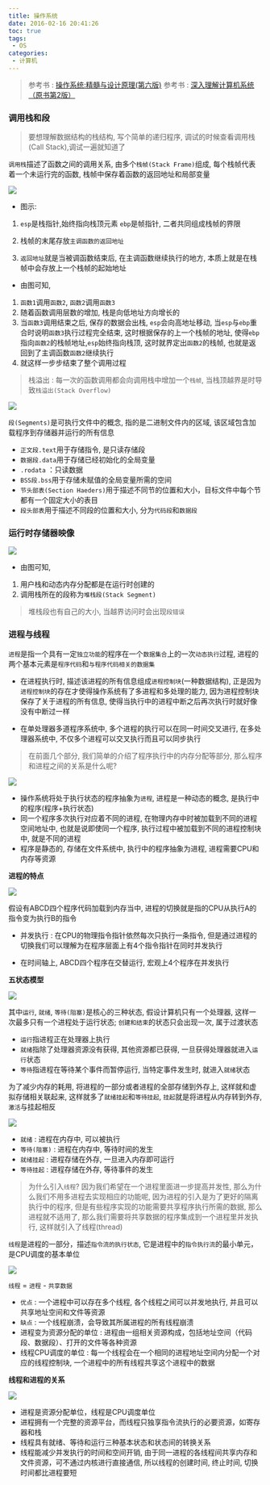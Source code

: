 ```yaml
---
title: 操作系统
date: 2016-02-16 20:41:26
toc: true
tags:
 - OS
categories:
 - 计算机
---
```

> 参考书 : [操作系统:精髓与设计原理(第六版)](https://book.douban.com/subject/5064311/) 
> 参考书 : [深入理解计算机系统（原书第2版）](https://book.douban.com/subject/5333562/)
<!--more-->

### **调用栈和段**

> 要想理解数据结构的栈结构, 写个简单的递归程序, 调试的时候查看调用栈(Call Stack),调试一遍就知道了

`调用栈`描述了函数之间的调用关系, 由多个`栈帧(Stack Frame)`组成, 每个栈帧代表着一个未运行完的函数, 栈帧中保存着函数的返回地址和局部变量

![](/img/操作系统/stack.png)

- 图示:

1. `esp`是栈指针,始终指向栈顶元素 `ebp`是帧指针, 二者共同组成栈帧的界限

2. 栈帧的末尾存放`主调函数的返回地址`

3. `返回地址`就是当被调函数结束后, 在主调函数继续执行的地方, 本质上就是在栈帧中会存放上一个栈帧的起始地址

- 由图可知, 
1. `函数1`调用`函数2`, `函数2`调用`函数3`
2. 随着函数调用层数的增加, 栈是向低地址方向增长的
3. 当`函数3`调用结束之后, 保存的数据会出栈, `esp`会向高地址移动, 当`esp`与`ebp`重合时说明`函数3`执行过程完全结束, 这时根据保存的上一个栈帧的地址, 使得`ebp`指向`函数2`的栈帧地址,`esp`始终指向栈顶, 这时就界定出`函数2`的栈帧, 也就是返回到了主调函数`函数2`继续执行
4. 就这样一步步结束了整个调用过程

> 栈溢出 : 每一次的函数调用都会向调用栈中增加一个`栈帧`, 当栈顶越界是时导致`栈溢出(Stack Overflow)`

![](/img/操作系统/segment.jpg)

`段(Segments)`是可执行文件中的概念, 指的是二进制文件内的区域, 该区域包含加载程序到存储器并运行的所有信息
- `正文段.text`用于存储指令, 是只读存储段
- `数据段.data`用于存储已经初始化的全局变量
- `.rodata` ：只读数据
- `BSS段.bss`用于存储未赋值的全局变量所需的空间
- `节头部表(Section Haeders)`用于描述不同节的位置和大小，目标文件中每个节都有一个固定大小的表目
- `段头部表`用于描述不同段的位置和大小, 分为`代码段`和`数据段`

### **运行时存储器映像**

![](/img/操作系统/run.png)

- 由图可知,

1. 用户栈和动态内存分配都是在运行时创建的
2. 调用栈所在的段称为`堆栈段(Stack Segment)`

> 堆栈段也有自己的大小, 当越界访问时会出现`段错误`

### **进程与线程**

`进程`是指一个具有一定`独立功能`的程序在一个`数据集合`上的一次`动态执行`过程, 进程的两个基本元素是`程序代码`和`与程序代码相关的数据集`

- 在进程执行时, 描述该进程的所有信息组成`进程控制块`(一种数据结构), 正是因为`进程控制块`的存在才使得操作系统有了多进程和多处理的能力, 因为进程控制块保存了关于进程的所有信息, 使得当执行中的进程中断之后再次执行时就好像没有中断过一样

- 在单处理器多道程序系统中, 多个进程的执行可以在同一时间交叉进行, 在多处理器系统中, 不仅多个进程可以交叉执行而且可以同步执行

> 在前面几个部分, 我们简单的介绍了程序执行中的内存分配等部分, 那么程序和进程之间的关系是什么呢?

![](/img/操作系统/process.png)

- 操作系统将处于执行状态的程序抽象为`进程`, 进程是一种动态的概念, 是执行中的程序(程序+执行状态)
- 同一个程序多次执行对应着不同的进程, 在物理内存中时被加载到不同的进程空间地址中, 也就是说即使同一个程序, 执行过程中被加载到不同的进程控制块中, 就是不同的进程
- 程序是静态的, 存储在文件系统中, 执行中的程序抽象为进程, 进程需要CPU和内存等资源



**进程的特点**

![](/img/操作系统/process1.png)

假设有ABCD四个程序代码加载到内存当中, 进程的切换就是指的CPU从执行A的指令变为执行B的指令

- 并发执行 : 在CPU的物理指令指针依然每次只执行一条指令, 但是通过进程的切换我们可以理解为在程序层面上有4个指令指针在同时并发执行

- 在时间轴上, ABCD四个程序在交替运行, 宏观上4个程序在并发执行

**五状态模型**

![](/img/操作系统/process2.png)

其中`运行`, `就绪`, `等待(阻塞)`是核心的三种状态, 假设计算机只有一个处理器, 这样一次最多只有一个进程处于运行状态; `创建和结束`的状态只会出现一次, 属于过渡状态

- `运行`指进程正在处理器上执行
- `就绪`指除了处理器资源没有获得, 其他资源都已获得, 一旦获得处理器就进入`运行`状态
- `等待`指进程在等待某个事件而暂停运行, 当特定事件发生时, 就进入`就绪`状态

为了减少内存的耗用, 将进程的一部分或者进程的全部存储到外存上, 这样就和虚拟存储相关联起来, 这样就多了`就绪挂起`和`等待挂起`, `挂起`就是将进程从内存转到外存, `激活`与挂起相反

![](/img/操作系统/process3.png)

- `就绪` : 进程在内存中, 可以被执行
- `等待(阻塞)` : 进程在内存中, 等待时间的发生 
- `就绪挂起` : 进程存储在外存, 一旦进入内存即可运行
- `等待挂起` : 进程存储在外存, 等待事件的发生

> 为什么引入`线程`? 因为我们希望在一个进程里面进一步提高并发性, 那么为什么我们不用多进程去实现相应的功能呢, 因为进程的引入是为了更好的隔离执行中的程序, 但是有些程序实现的功能需要共享程序执行所需的数据, 那么进程就不适用了, 那么我们需要将共享数据的程序集成到一个进程里并发执行, 这样就引入了线程(thread)

`线程`是进程的一部分，描述`指令流的执行状态`, 它是进程中的`指令执行流`的最小单元，是CPU调度的基本单位

![](/img/操作系统/thread.png)

`线程` = `进程` - `共享数据`

- `优点` : 一个进程中可以存在多个线程, 各个线程之间可以并发地执行, 并且可以共享地址空间和文件等资源
- `缺点` : 一个线程崩溃，会导致其所属进程的所有线程崩溃
- 进程变为资源分配的单位 : 进程由一组相关资源构成，包括地址空间（代码段、数据段）、打开的文件等各种资源
- 线程CPU调度的单位 : 每一个线程会在一个相同的进程地址空间内分配一个对应的线程控制块, 一个进程中的所有线程共享这个进程中的数据

**线程和进程的关系**

![](/img/操作系统/thread1.png)

- 进程是资源分配单位，线程是CPU调度单位
- 进程拥有一个完整的资源平台，而线程只独享指令流执行的必要资源，如寄存器和栈
- 线程具有就绪、等待和运行三种基本状态和状态间的转换关系
- 线程能减少并发执行的时间和空间开销, 由于同一进程的各线程间共享内存和文件资源，可不通过内核进行直接通信, 所以线程的创建时间, 终止时间, 切换时间都比进程要短

















